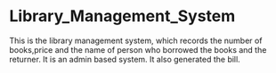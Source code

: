# Library_Management_System

This is the library management system, which records the number of books,price and the name of person
who borrowed the books and the returner. It is an admin based system. It also generated the bill.
